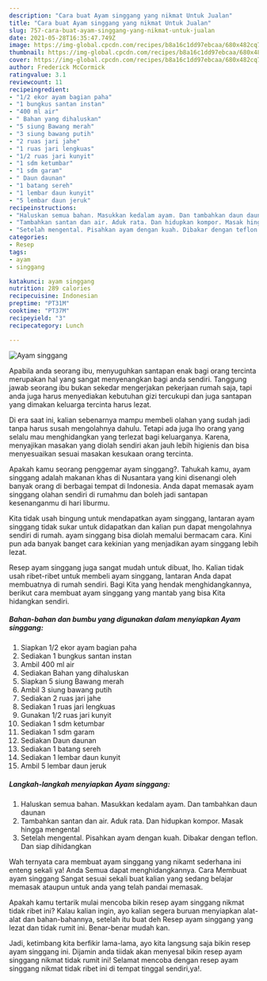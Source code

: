 ```yaml
---
description: "Cara buat Ayam singgang yang nikmat Untuk Jualan"
title: "Cara buat Ayam singgang yang nikmat Untuk Jualan"
slug: 757-cara-buat-ayam-singgang-yang-nikmat-untuk-jualan
date: 2021-05-28T16:35:47.749Z
image: https://img-global.cpcdn.com/recipes/b8a16c1dd97ebcaa/680x482cq70/ayam-singgang-foto-resep-utama.jpg
thumbnail: https://img-global.cpcdn.com/recipes/b8a16c1dd97ebcaa/680x482cq70/ayam-singgang-foto-resep-utama.jpg
cover: https://img-global.cpcdn.com/recipes/b8a16c1dd97ebcaa/680x482cq70/ayam-singgang-foto-resep-utama.jpg
author: Frederick McCormick
ratingvalue: 3.1
reviewcount: 11
recipeingredient:
- "1/2 ekor ayam bagian paha"
- "1 bungkus santan instan"
- "400 ml air"
- " Bahan yang dihaluskan"
- "5 siung Bawang merah"
- "3 siung bawang putih"
- "2 ruas jari jahe"
- "1 ruas jari lengkuas"
- "1/2 ruas jari kunyit"
- "1 sdm ketumbar"
- "1 sdm garam"
- " Daun daunan"
- "1 batang sereh"
- "1 lembar daun kunyit"
- "5 lembar daun jeruk"
recipeinstructions:
- "Haluskan semua bahan. Masukkan kedalam ayam. Dan tambahkan daun daunan"
- "Tambahkan santan dan air. Aduk rata. Dan hidupkan kompor. Masak hingga mengental"
- "Setelah mengental. Pisahkan ayam dengan kuah. Dibakar dengan teflon. Dan siap dihidangkan"
categories:
- Resep
tags:
- ayam
- singgang

katakunci: ayam singgang 
nutrition: 289 calories
recipecuisine: Indonesian
preptime: "PT31M"
cooktime: "PT37M"
recipeyield: "3"
recipecategory: Lunch

---
```



![Ayam singgang](https://img-global.cpcdn.com/recipes/b8a16c1dd97ebcaa/680x482cq70/ayam-singgang-foto-resep-utama.jpg)

Apabila anda seorang ibu, menyuguhkan santapan enak bagi orang tercinta merupakan hal yang sangat menyenangkan bagi anda sendiri. Tanggung jawab seorang ibu bukan sekedar mengerjakan pekerjaan rumah saja, tapi anda juga harus menyediakan kebutuhan gizi tercukupi dan juga santapan yang dimakan keluarga tercinta harus lezat.

Di era  saat ini, kalian sebenarnya mampu membeli olahan yang sudah jadi tanpa harus susah mengolahnya dahulu. Tetapi ada juga lho orang yang selalu mau menghidangkan yang terlezat bagi keluarganya. Karena, menyajikan masakan yang diolah sendiri akan jauh lebih higienis dan bisa menyesuaikan sesuai masakan kesukaan orang tercinta. 



Apakah kamu seorang penggemar ayam singgang?. Tahukah kamu, ayam singgang adalah makanan khas di Nusantara yang kini disenangi oleh banyak orang di berbagai tempat di Indonesia. Anda dapat memasak ayam singgang olahan sendiri di rumahmu dan boleh jadi santapan kesenanganmu di hari liburmu.

Kita tidak usah bingung untuk mendapatkan ayam singgang, lantaran ayam singgang tidak sukar untuk didapatkan dan kalian pun dapat mengolahnya sendiri di rumah. ayam singgang bisa diolah memalui bermacam cara. Kini pun ada banyak banget cara kekinian yang menjadikan ayam singgang lebih lezat.

Resep ayam singgang juga sangat mudah untuk dibuat, lho. Kalian tidak usah ribet-ribet untuk membeli ayam singgang, lantaran Anda dapat membuatnya di rumah sendiri. Bagi Kita yang hendak menghidangkannya, berikut cara membuat ayam singgang yang mantab yang bisa Kita hidangkan sendiri.

<!--inarticleads1-->

##### Bahan-bahan dan bumbu yang digunakan dalam menyiapkan Ayam singgang:

1. Siapkan 1/2 ekor ayam bagian paha
1. Sediakan 1 bungkus santan instan
1. Ambil 400 ml air
1. Sediakan  Bahan yang dihaluskan
1. Siapkan 5 siung Bawang merah
1. Ambil 3 siung bawang putih
1. Sediakan 2 ruas jari jahe
1. Sediakan 1 ruas jari lengkuas
1. Gunakan 1/2 ruas jari kunyit
1. Sediakan 1 sdm ketumbar
1. Sediakan 1 sdm garam
1. Sediakan  Daun daunan
1. Sediakan 1 batang sereh
1. Sediakan 1 lembar daun kunyit
1. Ambil 5 lembar daun jeruk




<!--inarticleads2-->

##### Langkah-langkah menyiapkan Ayam singgang:

1. Haluskan semua bahan. Masukkan kedalam ayam. Dan tambahkan daun daunan
1. Tambahkan santan dan air. Aduk rata. Dan hidupkan kompor. Masak hingga mengental
1. Setelah mengental. Pisahkan ayam dengan kuah. Dibakar dengan teflon. Dan siap dihidangkan




Wah ternyata cara membuat ayam singgang yang nikamt sederhana ini enteng sekali ya! Anda Semua dapat menghidangkannya. Cara Membuat ayam singgang Sangat sesuai sekali buat kalian yang sedang belajar memasak ataupun untuk anda yang telah pandai memasak.

Apakah kamu tertarik mulai mencoba bikin resep ayam singgang nikmat tidak ribet ini? Kalau kalian ingin, ayo kalian segera buruan menyiapkan alat-alat dan bahan-bahannya, setelah itu buat deh Resep ayam singgang yang lezat dan tidak rumit ini. Benar-benar mudah kan. 

Jadi, ketimbang kita berfikir lama-lama, ayo kita langsung saja bikin resep ayam singgang ini. Dijamin anda tiidak akan menyesal bikin resep ayam singgang nikmat tidak rumit ini! Selamat mencoba dengan resep ayam singgang nikmat tidak ribet ini di tempat tinggal sendiri,ya!.

